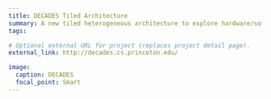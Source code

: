 ```yaml
---
title: DECADES Tiled Architecture
summary: A new tiled heterogeneous architecture to explore hardware/software co-designs
tags:

# Optional external URL for project (replaces project detail page).
external_link: http://decades.cs.princeton.edu/

image:
  caption: DECADES
  focal_point: Smart
---
```

